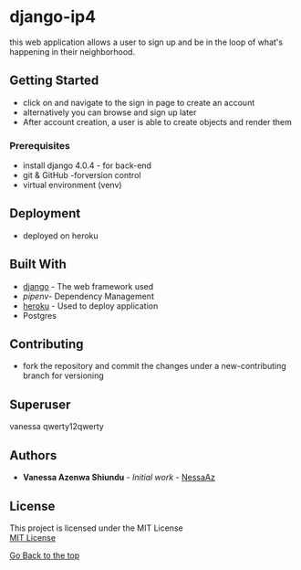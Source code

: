 # django-ip4
this web application allows a user to sign up and be in the loop of what's happening in their neighborhood.

## Getting Started
* click on and navigate to the sign in page to create an account
* alternatively you can browse and sign up later
* After account creation, a user is able to create objects and render them

### Prerequisites
* install django 4.0.4 - for back-end
* git & GitHub -forversion control
* virtual environment (venv)


## Deployment
* deployed on heroku


## Built With

* [django](https://www.djangoproject.com/) - The web framework used
* *pipenv*- Dependency Management
* [heroku](https://www.heroku.com/home) - Used to deploy application
* Postgres

## Contributing
* fork the repository and commit the changes under a new-contributing branch for versioning

## Superuser 
vanessa
qwerty12qwerty

## Authors

* **Vanessa Azenwa Shiundu** - *Initial work* - [NessaAz](https://github.com/NessaAz)


## License
This project is licensed under the MIT License  
[MIT License](./LICENSE)

 [Go Back to the top](#portfolio)

